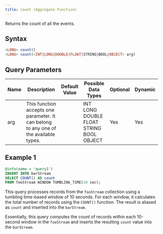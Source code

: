 ```yaml
---
title: count (Aggregate Function)
---
```


Returns the count of all the events.

## Syntax

```sql
<LONG> count()
<LONG> count(<INT|LONG|DOUBLE|FLOAT|STRING|BOOL|OBJECT> arg)
```

## Query Parameters

| Name | Description   | Default Value | Possible Data Types                      | Optional | Dynamic |
|------|-----------------------|---------------|-----------------------|----------|---------|
| arg  | This function accepts one parameter. It can belong to any one of the available types. |               | INT LONG DOUBLE FLOAT STRING BOOL OBJECT | Yes      | Yes     |

## Example 1

```sql
@info(name = 'query1')
INSERT INTO barStream
SELECT COUNT() AS count
FROM fooStream WINDOW TUMBLING_TIME(10 sec);
```

This query processes records from the `fooStream` collection using a tumbling time-based window of 10 seconds. For each window, it calculates the total number of records using the `COUNT()` function. The result is aliased as `count` and inserted into the `barStream`.

Essentially, this query computes the count of records within each 10-second window in the `fooStream` and inserts the resulting `count` value into the `barStream`.
